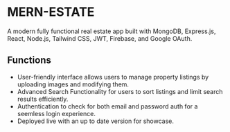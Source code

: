 # MERN-ESTATE
A modern fully functional real estate app built with MongoDB, Express.js, React, Node.js, Tailwind CSS, JWT, Firebase, and Google OAuth.

## Functions
- User-friendly interface allows users to manage property listings by uploading images and modifying them.
- Advanced Search Functionality for users to sort listings and limit search results efficiently.
- Authentication to check for both email and password auth for a seemless login experience.
- Deployed live with an up to date version for showcase.
